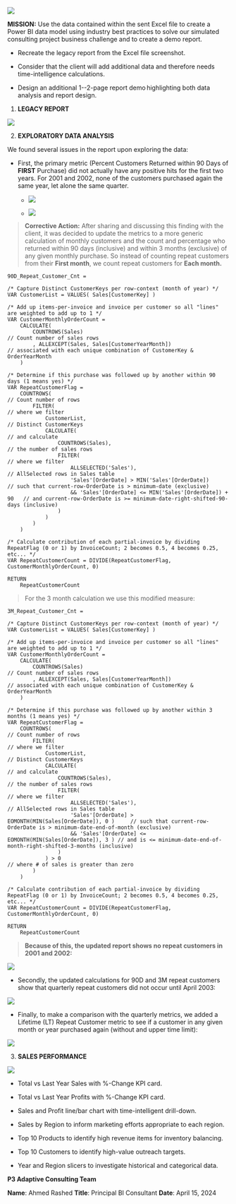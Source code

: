 ![](img/image0.png)

**MISSION:** Use the data contained within the sent Excel file to create
a Power BI data model using industry best practices to solve our
simulated consulting project business challenge and to create a demo
report.

-   Recreate the legacy report from the Excel file screenshot.

-   Consider that the client will add additional data and therefore
    needs time-intelligence calculations.

-   Design an additional 1--2-page report demo highlighting both data
    analysis and report design.

1.  **LEGACY REPORT**

![](img/image1.png)

2.  **EXPLORATORY DATA ANALYSIS**

We found several issues in the report upon exploring the data:

-   First, the primary metric (Percent Customers Returned within 90 Days
    of **FIRST** Purchase) did not actually have any positive hits for
    the first two years. For 2001 and 2002, none of the customers
    purchased again the same year, let alone the same quarter.

    -   ![](img/image2.png)

    -   ![](img/image3.png)

> **Corrective Action:** After sharing and discussing this finding with
> the client, it was decided to update the metrics to a more generic
> calculation of monthly customers and the count and percentage who
> returned within 90 days (inclusive) and within 3 months (exclusive) of
> any given monthly purchase. So instead of counting repeat customers
> from their **First month**, we count repeat customers for **Each
> month.**
```
90D_Repeat_Customer_Cnt = 

/* Capture Distinct CustomerKeys per row-context (month of year) */
VAR CustomerList = VALUES( Sales[CustomerKey] )                             

/* Add up items-per-invoice and invoice per customer so all "lines" are weighted to add up to 1 */
VAR CustomerMonthlyOrderCount =                                             
    CALCULATE(  
        COUNTROWS(Sales)                                                    // Count number of sales rows
        , ALLEXCEPT(Sales, Sales[CustomerYearMonth])                        // associated with each unique combination of CustomerKey & OrderYearMonth
    )  

/* Determine if this purchase was followed up by another within 90 days (1 means yes) */
VAR RepeatCustomerFlag =                                                    
    COUNTROWS(                                                              // Count number of rows
        FILTER(                                                             // where we filter
            CustomerList,                                                   // Distinct CustomerKeys
            CALCULATE(                                                      // and calculate
                COUNTROWS(Sales),                                           // the number of sales rows
                FILTER(                                                     // where we filter
                    ALLSELECTED('Sales'),                                   // AllSelected rows in Sales table
                    'Sales'[OrderDate] > MIN('Sales'[OrderDate])            // such that current-row-OrderDate is > minimum-date (exclusive)
                    && 'Sales'[OrderDate] <= MIN('Sales'[OrderDate]) + 90   // and current-row-OrderDate is >= minimum-date-right-shifted-90-days (inclusive)
                )
            )
        )
    )

/* Calculate contribution of each partial-invoice by dividing RepeatFlag (0 or 1) by InvoiceCount; 2 becomes 0.5, 4 becomes 0.25, etc... */
VAR RepeatCustomerCount = DIVIDE(RepeatCustomerFlag, CustomerMonthlyOrderCount, 0)       

RETURN
    RepeatCustomerCount
```
> For the 3 month calculation we use this modified measure:
```
3M_Repeat_Customer_Cnt = 

/* Capture Distinct CustomerKeys per row-context (month of year) */
VAR CustomerList = VALUES( Sales[CustomerKey] )                             

/* Add up items-per-invoice and invoice per customer so all "lines" are weighted to add up to 1 */
VAR CustomerMonthlyOrderCount =                                             
    CALCULATE(  
        COUNTROWS(Sales)                                                        // Count number of sales rows
        , ALLEXCEPT(Sales, Sales[CustomerYearMonth])                            // associated with each unique combination of CustomerKey & OrderYearMonth
    )  

/* Determine if this purchase was followed up by another within 3 months (1 means yes) */
VAR RepeatCustomerFlag =                                                    
    COUNTROWS(                                                                  // Count number of rows
        FILTER(                                                                 // where we filter
            CustomerList,                                                       // Distinct CustomerKeys
            CALCULATE(                                                          // and calculate
                COUNTROWS(Sales),                                               // the number of sales rows
                FILTER(                                                         // where we filter
                    ALLSELECTED('Sales'),                                       // AllSelected rows in Sales table
                    'Sales'[OrderDate] > EOMONTH(MIN(Sales[OrderDate]), 0 )     // such that current-row-OrderDate is > minimum-date-end-of-month (exclusive)
                    && 'Sales'[OrderDate] <= EOMONTH(MIN(Sales[OrderDate]), 3 ) // and is <= minimum-date-end-of-month-right-shifted-3-months (inclusive)
                )
            ) > 0                                                               // where # of sales is greater than zero
        )
    )

/* Calculate contribution of each partial-invoice by dividing RepeatFlag (0 or 1) by InvoiceCount; 2 becomes 0.5, 4 becomes 0.25, etc... */
VAR RepeatCustomerCount = DIVIDE(RepeatCustomerFlag, CustomerMonthlyOrderCount, 0)       

RETURN
    RepeatCustomerCount
```
>
> **Because of this, the updated report shows no repeat customers in
> 2001 and 2002:**

![](img/image4.png)

-   Secondly, the updated calculations for 90D and 3M repeat customers
    show that quarterly repeat customers did not occur until April 2003:

![](img/image5.png)

-   Finally, to make a comparison with the quarterly metrics, we added a
    Lifetime (LT) Repeat Customer metric to see if a customer in any
    given month or year purchased again (without and upper time limit):

![](img/image6.png)

3.  **SALES PERFORMANCE**

![](img/image7.png)

-   Total vs Last Year Sales with %-Change KPI card.

-   Total vs Last Year Profits with %-Change KPI card.

-   Sales and Profit line/bar chart with time-intelligent drill-down.

-   Sales by Region to inform marketing efforts appropriate to each
    region.

-   Top 10 Products to identify high revenue items for inventory
    balancing.

-   Top 10 Customers to identify high-value outreach targets.

-   Year and Region slicers to investigate historical and categorical
    data.


**P3 Adaptive Consulting Team**

**Name**: Ahmed Rashed **Title**: Principal BI Consultant **Date**:
April 15, 2024
